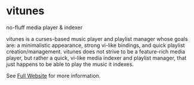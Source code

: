 vitunes
=======

no-fluff media player & indexer

vitunes is a curses-based music player and playlist manager whose goals are: a
minimalistic appearance, strong vi-like bindings, and quick playlist
creation/management. vitunes does not strive to be a feature-rich media player,
but rather a quick, vi-like media indexer and playlist manager, that just
happens to be able to play the music it indexes.

See [Full Website](http://vitunes.org) for more information.
